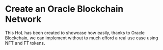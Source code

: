 # Create an Oracle Blockchain Network
This HoL has been created to showcase how easily, thanks to Oracle Blockchain, we can implement without to much efford a real use case using NFT and FT tokens.

